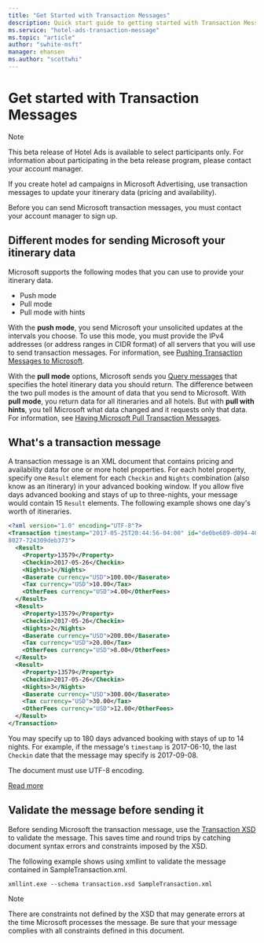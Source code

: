 ```yaml
---
title: "Get Started with Transaction Messages"
description: Quick start guide to getting started with Transaction Messages
ms.service: "hotel-ads-transaction-message"
ms.topic: "article"
author: "swhite-msft"
manager: ehansen
ms.author: "scottwhi"
---
```


# Get started with Transaction Messages

> [!NOTE]
> This beta release of Hotel Ads is available to select participants only. For information about participating in the beta release program, please contact your account manager.

If you create hotel ad campaigns in Microsoft Advertising, use transaction messages to update your itinerary data (pricing and availability). 

Before you can send Microsoft transaction messages, you must contact your account manager to sign up.

## Different modes for sending Microsoft your itinerary data

 Microsoft supports the following modes that you can use to provide your itinerary data.

- Push mode
- Pull mode
- Pull mode with hints

With the **push mode**, you send Microsoft your unsolicited updates at the intervals you choose. To use this mode, you must provide the IPv4 addresses (or address ranges in CIDR format) of all servers that you will use to send transaction messages. For information, see [Pushing Transaction Messages to Microsoft](../transaction-message/push-transaction-message.md).

With the **pull mode** options, Microsoft sends you [Query messages](../query-message/query-message.md) that specifies the hotel itinerary data you should return. The difference between the two pull modes is the amount of data that you send to Microsoft. With **pull mode**, you return data for all itineraries and all hotels. But with **pull with hints**, you tell Microsoft what data changed and it requests only that data. For information, see [Having Microsoft Pull Transaction Messages](../transaction-message/pull-transaction-message.md).



## What's a transaction message 

A transaction message is an XML document that contains pricing and availability data for one or more hotel properties. For each hotel property, specify one `Result` element for each `Checkin` and `Nights` combination (also know as an itinerary) in your advanced booking window. If you allow five days advanced booking and stays of up to three-nights, your message would contain 15 `Result` elements. The following example shows one day's worth of itineraries.

```xml
<?xml version="1.0" encoding="UTF-8"?>
<Transaction timestamp="2017-05-25T20:44:56-04:00" id="de0be689-d094-406e-
8027-724309deb373">
  <Result>
    <Property>13579</Property>
    <Checkin>2017-05-26</Checkin>
    <Nights>1</Nights>
    <Baserate currency="USD">100.00</Baserate>
    <Tax currency="USD">10.00</Tax>
    <OtherFees currency="USD">4.00</OtherFees>
  </Result>
  <Result>
    <Property>13579</Property>
    <Checkin>2017-05-26</Checkin>
    <Nights>2</Nights>
    <Baserate currency="USD">200.00</Baserate>
    <Tax currency="USD">20.00</Tax>
    <OtherFees currency="USD">8.00</OtherFees>
  </Result>
  <Result>
    <Property>13579</Property>
    <Checkin>2017-05-26</Checkin>
    <Nights>3</Nights>
    <Baserate currency="USD">300.00</Baserate>
    <Tax currency="USD">30.00</Tax>
    <OtherFees currency="USD">12.00</OtherFees>
  </Result>
</Transaction>
```

You may specify up to 180 days advanced booking with stays of up to 14 nights. For example, if the message's `timestamp` is 2017-06-10, the last `Checkin` date that the message may specify is 2017-09-08.

The document must use UTF-8 encoding.

[Read more](../transaction-message/create-transaction-message.md)


## Validate the message before sending it

Before sending Microsoft the transaction message, use the [Transaction XSD](https://bhacstatic.blob.core.windows.net/schemas/transaction.xsd) to validate the message. This saves time and round trips by catching document syntax errors and constraints imposed by the XSD. 

The following example shows using xmllint to validate the message contained in SampleTransaction.xml.

```
xmllint.exe --schema transaction.xsd SampleTransaction.xml
```

> [!NOTE]
> There are constraints not defined by the XSD that may generate errors at the time Microsoft processes the message. Be sure that your message complies with all constraints defined in this document.

